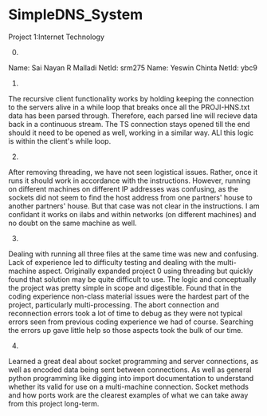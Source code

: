 # SimpleDNS_System
Project 1:Internet Technology

0.
Name: Sai Nayan R Malladi
NetId: srm275
Name: Yeswin Chinta
NetId: ybc9

1.
The recursive client functionality works by holding keeping the connection to the servers alive in a while loop that breaks once all the PROJI-HNS.txt data has been parsed through. Therefore, each parsed line will recieve data back in a continuous stream. The TS connection stays opened till the end should it need to be opened as well, working in a similar way. ALl this logic is within the client's while loop.

2.
After removing threading, we have not seen logistical issues. Rather, once it runs it should work in accordance with the instructions. However, running on different machines on different IP addresses was confusing, as the sockets did not seem to find the host address from one partners' house to another partners' house. But that case was not clear in the instructions. I am confidant it works on ilabs and within networks (on different machines) and no doubt on the same machine as well.

3.
Dealing with running all three files at the same time was new and confusing. Lack of experience led to difficulty testing and dealing with the multi-machine aspect. Originally expanded project 0 using threading but quickly found that solution may be quite difficult to use. The logic and conceptually the project was pretty simple in scope and digestible. Found that in the coding experience non-class material issues were the hardest part of the project, particularly multi-processing. The abort connection and reconnection errors took a lot of time to debug as they were not typical errors seen from previous coding experience we had of course. Searching the errors up gave little help so those aspects took the bulk of our time.

4.
Learned a great deal about socket programming and server connections, as well as encoded data being sent between connections. As well as general python programming like digging into import documentation to understand whether its valid for use on a multi-machine connection. Socket methods and how ports work are the clearest examples of what we can take away from this project long-term.